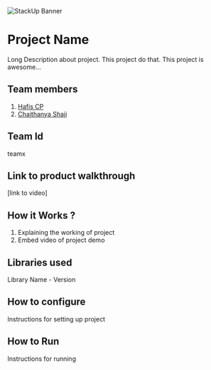 ![StackUp Banner](https://tinkerhub.frappe.cloud/files/stackup%20banner.jpeg)

# Project Name
Long Description about project. This project do that. This project is awesome...
## Team members
1. [Hafis CP](https://github.com/hafiscp)
2. [Chaithanya Shaji](https://github.com/chaithanyashaji)
## Team Id
teamx  
## Link to product walkthrough
[link to video]
## How it Works ?
1. Explaining the working of project
2. Embed video of project demo
## Libraries used
Library Name - Version
## How to configure
Instructions for setting up project
## How to Run
Instructions for running
